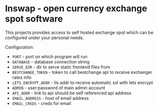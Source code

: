 # Inswap - open currency exchange spot software

This projects provides access to self hosted exchange spot which can be configured under your personal needs.

Configuration:

- `PORT` - port on which program will run
- `DATABASE` - database connection string
- `SERVE_DIR` - dir to serve static frontend files from
- `BESTCHANGE_TOKEN` - token to call bestchange api to receive exchanger rates info
- `LETS_ENCRYPT_ADDR` - tls addr to receive automatic ssl with lets encrypt
- `ADMIN` - user:password of main admin account
- `API_ADDR` - link to api should be self referenced api address
- `EMAIL_ADDRESS` - host of email address
- `EMAIL_CREDS` - creds for email

<!--

http://localhost:8080/?currin=TON&currout=SBPRUB

оперирование - история заявок

-->
